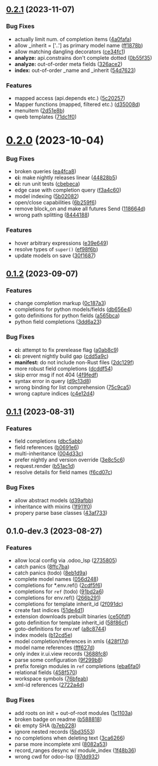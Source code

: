 ## [0.2.1](https://github.com/Desdaemon/odoo-lsp/compare/v0.2.0...v0.2.1) (2023-11-07)


### Bug Fixes

* actually limit num. of completion items ([4a0fafa](https://github.com/Desdaemon/odoo-lsp/commit/4a0fafa6880ff2b52017a276b261623f396f13b6))
* allow _inherit = ['..'] as primary model name ([ff1878b](https://github.com/Desdaemon/odoo-lsp/commit/ff1878b670f5f2d7954beb0c14d958dc9de98b05))
* allow matching dangling decorators ([ce34fc1](https://github.com/Desdaemon/odoo-lsp/commit/ce34fc1dcd49965aa12ec66b0a43b02a85724980))
* **analyze:** api.constrains don't complete dotted ([0b55f35](https://github.com/Desdaemon/odoo-lsp/commit/0b55f352711537aad186fcf5c2430b541a0ffa63))
* **analyze:** out-of-order meta fields ([326ace2](https://github.com/Desdaemon/odoo-lsp/commit/326ace25b828e818e82861edd654703e54497322))
* **index:** out-of-order _name and _inherit ([54d7623](https://github.com/Desdaemon/odoo-lsp/commit/54d762384ff8deeaca5682eff38511fe6ee27950))


### Features

* mapped access (api.depends etc.) ([5c20257](https://github.com/Desdaemon/odoo-lsp/commit/5c2025742ffa83f2acb4a8e612f26a584ae1dae5))
* Mapper functions (mapped, filtered etc.) ([d35008d](https://github.com/Desdaemon/odoo-lsp/commit/d35008d5dbcd10a11dd112dc02394b242db6265f))
* menuitem ([2d51e8b](https://github.com/Desdaemon/odoo-lsp/commit/2d51e8bbe669ccec8c85dfbb41a9a06f6067b5aa))
* qweb templates ([71dc1f0](https://github.com/Desdaemon/odoo-lsp/commit/71dc1f05d7794061e94fe2992bd3e95b4d526b4b))



# [0.2.0](https://github.com/Desdaemon/odoo-lsp/compare/v0.1.2...v0.2.0) (2023-10-04)

### Bug Fixes

- broken queries ([ea4fca8](https://github.com/Desdaemon/odoo-lsp/commit/ea4fca88d33fdfe40a4491464d67d9e1f69549a8))
- **ci:** make nightly releases linear ([44828b5](https://github.com/Desdaemon/odoo-lsp/commit/44828b5399eabd99e25d0c1af569f921c69918d8))
- **ci:** run unit tests ([cbebeca](https://github.com/Desdaemon/odoo-lsp/commit/cbebecaeac881eef6224775fd25c411ac5403d2a))
- edge case with completion query ([f3a4c60](https://github.com/Desdaemon/odoo-lsp/commit/f3a4c60827bc8e1beadfe2c2adf8b651b2bcafa1))
- model indexing ([5b02082](https://github.com/Desdaemon/odoo-lsp/commit/5b02082079e6879d4c17cbe6a6a438ba4177684e))
- open/close capabilities ([6b259f6](https://github.com/Desdaemon/odoo-lsp/commit/6b259f65afad502c3e9f1c4c1d817db6bf802451))
- remove block_on and make all futures Send ([118664d](https://github.com/Desdaemon/odoo-lsp/commit/118664d0c6e8bb41f800f028c065a6cbcbf59f30))
- wrong path splitting ([8444188](https://github.com/Desdaemon/odoo-lsp/commit/84441880a690da8a15fc14696da086c2d022764f))

### Features

- hover arbitrary expressions ([e39e649](https://github.com/Desdaemon/odoo-lsp/commit/e39e649b5d268d057d208a575060059b8a7aebbf))
- resolve types of `super()` ([ef98f6b](https://github.com/Desdaemon/odoo-lsp/commit/ef98f6bb932c94c5427e69c883075d7e44a694ab))
- update models on save ([30f1687](https://github.com/Desdaemon/odoo-lsp/commit/30f16873d5bbf1f5f1d44192890733bad00d4555))

## [0.1.2](https://github.com/Desdaemon/odoo-lsp/compare/v0.1.1...v0.1.2) (2023-09-07)

### Features

- change completion markup ([0c187a3](https://github.com/Desdaemon/odoo-lsp/commit/0c187a355c3108fedaf1c8a83c95e9ddea1e87b3))
- completions for python models/fields ([db656e4](https://github.com/Desdaemon/odoo-lsp/commit/db656e4bbc5748e790bfec828d54ad39fc57aa8c))
- goto definitions for python fields ([a565bca](https://github.com/Desdaemon/odoo-lsp/commit/a565bca75786fa5e68198453217e1713276f0d35))
- python field completions ([3dd6a23](https://github.com/Desdaemon/odoo-lsp/commit/3dd6a23fb25b7b987fbda865bbe47d0858e55c84))

### Bug Fixes

- **ci:** attempt to fix prerelease flag ([a0ab8c9](https://github.com/Desdaemon/odoo-lsp/commit/a0ab8c9ef5f6a3e6dd146effbd646272fe8e0272))
- **ci:** prevent nightly build gap ([cdd5a9c](https://github.com/Desdaemon/odoo-lsp/commit/cdd5a9c798c71852388b1edc2018efc4ae1eee8b))
- **manifest:** do not include non-Rust files ([2dc129f](https://github.com/Desdaemon/odoo-lsp/commit/2dc129f42ff67cef61dac4da06f32988ab06c7a1))
- more robust field completions ([dcddf54](https://github.com/Desdaemon/odoo-lsp/commit/dcddf54b4b774517b01cacec2349ac02950af4a8))
- skip error msg if not 404 ([4f9fedf](https://github.com/Desdaemon/odoo-lsp/commit/4f9fedf6b4bd721a3f6581a6ff65f9317b52a4b0))
- syntax error in query ([d9c13d8](https://github.com/Desdaemon/odoo-lsp/commit/d9c13d8b962b66bf4740a651ab0f1ecfade265fe))
- wrong binding for list comprehension ([75c9ca5](https://github.com/Desdaemon/odoo-lsp/commit/75c9ca572c3f6dd0d850b8a22bb6bcda7a824fd7))
- wrong capture indices ([c4e12d4](https://github.com/Desdaemon/odoo-lsp/commit/c4e12d445e142cf2c06503517f273fde412571ee))

## [0.1.1](https://github.com/Desdaemon/odoo-lsp/compare/004d33ceb0d67650c19762db40c0968e0d9532db...v0.1.1) (2023-08-31)

### Features

- field completions ([dbc5abb](https://github.com/Desdaemon/odoo-lsp/commit/dbc5abb0a92411e7429396081918d963d6bfed71))
- field references ([b0691e6](https://github.com/Desdaemon/odoo-lsp/commit/b0691e6be481885ecde3298ed60e6fa5459465d1))
- multi-inheritance ([004d33c](https://github.com/Desdaemon/odoo-lsp/commit/004d33ceb0d67650c19762db40c0968e0d9532db))
- prefer nightly and version override ([3e8c5c6](https://github.com/Desdaemon/odoo-lsp/commit/3e8c5c6f26799750c5d430b81359a9fe86958c10))
- request.render ([b51ac1d](https://github.com/Desdaemon/odoo-lsp/commit/b51ac1dd4dcd870868ca801dcb45ab718f28cd3b))
- resolve details for field names ([f6cd07c](https://github.com/Desdaemon/odoo-lsp/commit/f6cd07cdbbc71b7339af17450fcc32c3884b7d7b))

### Bug Fixes

- allow abstract models ([d39afbb](https://github.com/Desdaemon/odoo-lsp/commit/d39afbb092dd37f09168e97c7a31eba2d9067cb7))
- inheritance with mixins ([1f911f0](https://github.com/Desdaemon/odoo-lsp/commit/1f911f02adc04b75c303e421f93e93ece01ad1b0))
- propery parse base classes ([43af733](https://github.com/Desdaemon/odoo-lsp/commit/43af733525dcbcf4b397633f45380a0fc1d499b3))

## 0.1.0-dev.3 (2023-08-27)

### Features

- allow local config via .odoo_lsp ([2735805](https://github.com/Desdaemon/odoo-lsp/commit/2735805bb33d211055ff16a2e591f5ff855643b6))
- catch panics ([8ffc7ba](https://github.com/Desdaemon/odoo-lsp/commit/8ffc7bab5eea04fb28cc66f4956603505287e0bf))
- catch panics (todo) ([8eb1d9a](https://github.com/Desdaemon/odoo-lsp/commit/8eb1d9a81cb6c025fea7e705113b2813460ca60d))
- complete model names ([056d248](https://github.com/Desdaemon/odoo-lsp/commit/056d248a8126257e84e7863d0b39d7bfe831147d))
- completions for \*.env.ref() ([2cdf5f6](https://github.com/Desdaemon/odoo-lsp/commit/2cdf5f69de33ce0d1f53d50f0c5f66c63e9c4b57))
- completions for `ref` (todo) ([91bd2a6](https://github.com/Desdaemon/odoo-lsp/commit/91bd2a6614b9f07c733e3441459b38fe0e406722))
- completions for env.ref() ([266b291](https://github.com/Desdaemon/odoo-lsp/commit/266b291ec47173e0fe9262f0c1e5680f4cde5b2a))
- completions for template inherit_id ([2f091dc](https://github.com/Desdaemon/odoo-lsp/commit/2f091dc64fb2a0bc8aa208973516c546d2e9ff1c))
- create fast indices ([51de4d1](https://github.com/Desdaemon/odoo-lsp/commit/51de4d1c114400642fa0fa3d950ea48c19267da4))
- extension downloads prebuilt binaries ([ce50fdf](https://github.com/Desdaemon/odoo-lsp/commit/ce50fdf9347a36b59ebc70bf3b8cdd5b04703c1d))
- goto definition for template inherit_id ([58f86cf](https://github.com/Desdaemon/odoo-lsp/commit/58f86cfe51bcf2b50aae78b9855eb178af2a66f8))
- goto-definitions for env.ref ([a8c8744](https://github.com/Desdaemon/odoo-lsp/commit/a8c8744cd3c21a5506da112f1646f1a3d6041856))
- index models ([b12cd5e](https://github.com/Desdaemon/odoo-lsp/commit/b12cd5e3d00afb93512f8d8fd4f613afa4618ed9))
- model completion/references in xmls ([428f17d](https://github.com/Desdaemon/odoo-lsp/commit/428f17dcd6efa44b9eaaebb26cb18622d0ecd50d))
- model name references ([fff627d](https://github.com/Desdaemon/odoo-lsp/commit/fff627d2e76fed9dc91ace078e71811135fa9431))
- only index ir.ui.view records ([3688fc8](https://github.com/Desdaemon/odoo-lsp/commit/3688fc8c8aae455e49b0f82801032934c3ce4f72))
- parse some configuration ([9f299b8](https://github.com/Desdaemon/odoo-lsp/commit/9f299b8b802e716278390afee4ba00e116411c9f))
- prefix foreign modules in `ref` completions ([eba6fa0](https://github.com/Desdaemon/odoo-lsp/commit/eba6fa06aad7b0041dcacd533effaa9a70c1c046))
- relational fields ([458f570](https://github.com/Desdaemon/odoo-lsp/commit/458f57053f02e3166b7f409f4b4eb01ae1ca26b0))
- workspace symbols ([76bfeab](https://github.com/Desdaemon/odoo-lsp/commit/76bfeab4b833f871e16b2433de7fd4809ad34338))
- xml-id references ([2722a4d](https://github.com/Desdaemon/odoo-lsp/commit/2722a4d4af2b4c9c75fcbcfa478dbf783595c041))

### Bug Fixes

- add roots on init + out-of-root modules ([1c1103a](https://github.com/Desdaemon/odoo-lsp/commit/1c1103ab36d22c87c455a41ad4d33088a6ec4d17))
- broken badge on readme ([b588818](https://github.com/Desdaemon/odoo-lsp/commit/b588818995dee47d4e93d58af19431baf795f8da))
- **ci:** empty SHA ([b7eb228](https://github.com/Desdaemon/odoo-lsp/commit/b7eb228fe321ff95c09fec8c1212d08d2a7cd73a))
- ignore nested records ([5bd3553](https://github.com/Desdaemon/odoo-lsp/commit/5bd35535bd04bec62b5194f470434d81ff0e50d4))
- no completions when deleting text ([3ca6266](https://github.com/Desdaemon/odoo-lsp/commit/3ca6266b4324fae2ff2c9973a9e68716cbe96af2))
- parse more incomplete xml ([8082a53](https://github.com/Desdaemon/odoo-lsp/commit/8082a53a4828e463356cd8d87878eb0d886b4001))
- record_ranges desync w/ module_index ([1f48b36](https://github.com/Desdaemon/odoo-lsp/commit/1f48b3637539c1f42d453a59fafee54ee98b5806))
- wrong cwd for odoo-lsp ([97dd932](https://github.com/Desdaemon/odoo-lsp/commit/97dd9328c534dda3eda5888cc871e760b4534b3b))
